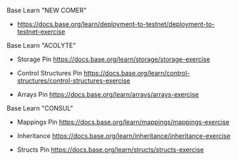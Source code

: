Base Learn "NEW COMER"
- https://docs.base.org/learn/deployment-to-testnet/deployment-to-testnet-exercise

Base Learn "ACOLYTE"
- Storage Pin
https://docs.base.org/learn/storage/storage-exercise

- Control Structures Pin
https://docs.base.org/learn/control-structures/control-structures-exercise

- Arrays Pin
https://docs.base.org/learn/arrays/arrays-exercise

Base Learn "CONSUL"
- Mappings Pin
https://docs.base.org/learn/mappings/mappings-exercise

- Inheritance
https://docs.base.org/learn/inheritance/inheritance-exercise

- Structs Pin
https://docs.base.org/learn/structs/structs-exercise
